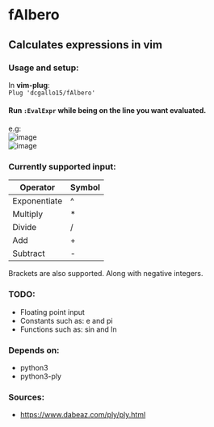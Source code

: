 # fAlbero
## Calculates expressions in vim

### Usage and setup:
In **vim-plug**: \
`Plug 'dcgallo15/fAlbero'` 

#### Run `:EvalExpr` while being on the line you want evaluated.

e.g: \
![image](https://github.com/user-attachments/assets/3dd5309b-e44a-4513-8f47-aa0f93cf2b40) \
![image](https://github.com/user-attachments/assets/8d64f8d0-2cbf-4006-b544-92d9035d1001)

### Currently supported input:

| Operator        | Symbol |
| --------        | ------- |
| Exponentiate    | ^       | 
| Multiply        | *       |
| Divide          | /       |
| Add             | +       |
| Subtract        | -       |

Brackets are also supported. Along with negative integers.

### TODO:
- Floating point input
- Constants such as: e and pi
- Functions such as: sin and ln

### Depends on:
- python3
- python3-ply

### Sources:
- https://www.dabeaz.com/ply/ply.html
